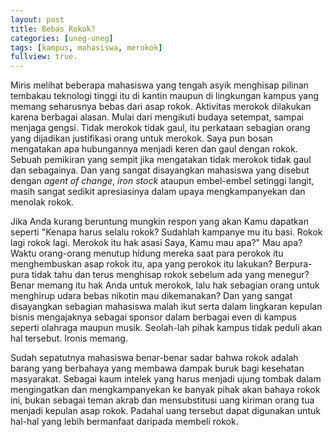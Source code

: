 ```yaml
---
layout: post
title: Bebas Rokok?
categories: [uneg-uneg]
tags: [kampus, mahasiswa, merokok]
fullview: true.
---
```


Miris melihat beberapa mahasiswa yang tengah asyik menghisap pilinan tembakau teknologi tinggi itu di kantin maupun di lingkungan kampus yang memang seharusnya bebas dari asap rokok. Aktivitas merokok dilakukan karena berbagai alasan. Mulai dari mengikuti budaya setempat, sampai menjaga gengsi. Tidak merokok tidak gaul, itu perkataan sebagian orang yang dijadikan justifikasi orang untuk merokok. Saya pun bosan mengatakan apa hubungannya menjadi keren dan gaul dengan rokok. Sebuah pemikiran yang sempit jika mengatakan tidak merokok tidak gaul dan sebagainya. Dan yang sangat disayangkan mahasiswa yang disebut dengan *agent of change*, *iron stock* ataupun embel-embel setinggi langit, masih sangat sedikit apresiasinya dalam upaya mengkampanyekan dan menolak rokok. 

Jika Anda kurang beruntung mungkin respon yang akan Kamu dapatkan seperti "Kenapa harus selalu rokok? Sudahlah kampanye mu itu basi. Rokok lagi rokok lagi. Merokok itu hak asasi Saya, Kamu mau apa?" Mau apa? Waktu orang-orang menutup hidung mereka saat para perokok itu menghembuskan asap rokok itu, apa yang perokok itu lakukan? Berpura-pura tidak tahu dan terus menghisap rokok sebelum ada yang menegur? Benar memang itu hak Anda untuk merokok, lalu hak sebagian orang untuk menghirup udara bebas nikotin mau dikemanakan? Dan yang sangat disayangkan sebagian mahasiswa malah ikut serta dalam lingkaran kepulan bisnis mengajaknya sebagai sponsor dalam berbagai even di kampus seperti olahraga maupun musik. Seolah-lah pihak kampus tidak peduli akan hal tersebut. Ironis memang.

Sudah sepatutnya mahasiswa benar-benar sadar bahwa rokok adalah barang yang berbahaya yang membawa dampak buruk bagi kesehatan masyarakat. Sebagai kaum intelek yang harus menjadi ujung tombak dalam mengingatkan dan mengkampanyekan ke banyak pihak akan bahaya rokok ini, bukan sebagai teman akrab dan mensubstitusi uang kiriman orang tua menjadi kepulan asap rokok. Padahal uang tersebut dapat digunakan untuk hal-hal yang lebih bermanfaat daripada membeli rokok. 
